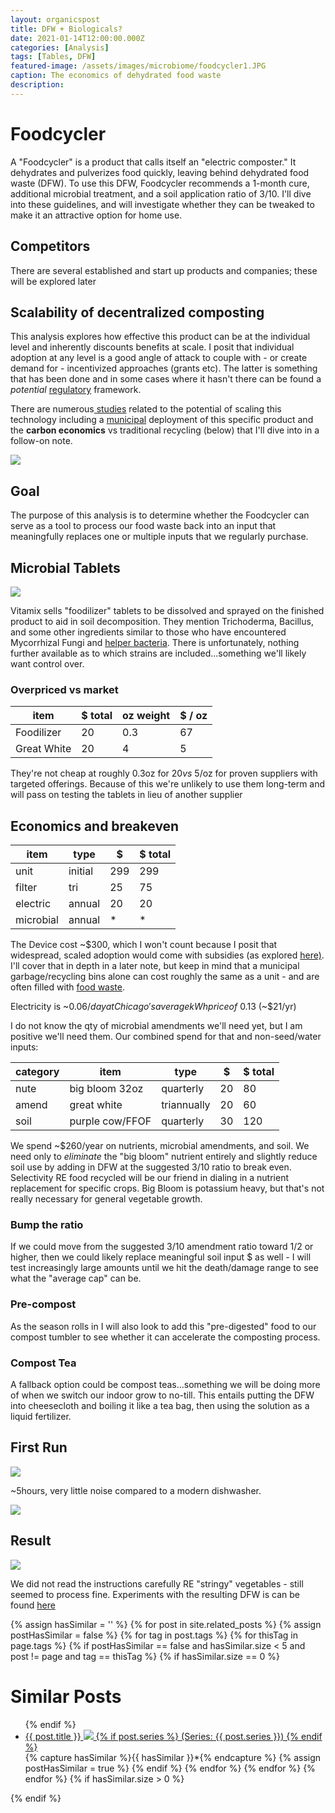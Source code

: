 ```yaml
---
layout: organicspost
title: DFW + Biologicals?
date: 2021-01-14T12:00:00.000Z
categories: [Analysis]
tags: [Tables, DFW]
featured-image: /assets/images/microbiome/foodcycler1.JPG
caption: The economics of dehydrated food waste
description: 
---
```


# Foodcycler
 
A "Foodcycler" is a product that calls itself an "electric composter." It dehydrates and pulverizes food quickly, leaving behind dehydrated food waste (DFW). To use this DFW, Foodcycler recommends a 1-month cure, additional microbial treatment, and a soil application ratio of 3/10. I'll dive into these guidelines, and will investigate whether they can be tweaked to make it an attractive option for home use.

## Competitors 

There are several established and start up products and companies; these will be explored later

## Scalability of decentralized composting

This analysis explores how effective this product can be at the individual level and inherently discounts benefits at scale. I posit that individual adoption at any level is a good angle of attack to couple with - or create demand for - incentivized approaches (grants etc). The latter is something that has been done and in some cases where it hasn't there can be found a <i>potential</i> <a href="https://www.calrecycle.ca.gov/organics/food/commercial/dehydrators" target="_blank" rel="noopener noreferrer">regulatory</a> framework.

There are numerous<a href="https://www.researchgate.net/publication/334059397_Decentralized_Community_Composting_Feasibility_Analysis_for_Residential_Food_Waste_A_Chicago_Case_Study" target="_blank" rel="noopener noreferrer"> studies</a> related to the potential of scaling this technology including a <a href="https://nelson.civicweb.net/document/90881/FoodCycler%20Budget%202021%20presentation.pdf?handle=3C9551DFFAA740619CE29D05234C64A8" target="_blank" rel="noopener noreferrer">municipal</a> deployment of this specific product and the <b>carbon economics</b> vs traditional recycling (below) that I'll dive into in a follow-on note.

<a data-fancybox="gallery" href="/assets/images/microbiome/carbonecon.JPG"><img class="projectimage" src="/assets/images/microbiome/carbonecon.JPG"></a>

## Goal
 
The purpose of this analysis is to determine whether the Foodcycler can serve as a tool to process our food waste back into an input that meaningfully replaces one or multiple inputs that we regularly purchase. 
 
## Microbial Tablets

<a data-fancybox="gallery" href="/assets/images/microbiome/foodcyclertabs.JPG"><img class="projectimage" src="/assets/images/microbiome/foodcyclertabs.JPG"></a>

Vitamix sells "foodilizer" tablets to be dissolved and sprayed on the finished product to aid in soil decomposition. They mention Trichoderma, Bacillus, and some other ingredients similar to those who have encountered Mycorrhizal Fungi and <a href="https://en.wikipedia.org/wiki/Mycorrhiza_helper_bacteria" target="_blank" rel="noopener noreferrer">helper bacteria</a>. There is unfortunately, nothing further available as to which strains are included...something we'll likely want control over.
 
### Overpriced vs market

| item      	| $ total 	| oz weight 	| $ / oz 	|
|-------------	|---------	|-----------	|--------	|
| Foodilizer  	| 20      	| 0.3       	| 67     	|
| Great White 	| 20      	| 4         	| 5      	|


They're not cheap at roughly 0.3oz for $20 vs ~$5/oz for proven suppliers with targeted offerings. Because of this we're unlikely to use them long-term and will pass on testing the tablets in lieu of another supplier
 
## Economics and breakeven


| item      	| type    	| $   	|  $ total  |      
|-----------	|---------	|-----	|---------  |
| unit      	| initial 	| 299 	| 299       |
| filter    	| tri   	| 25 	| 75        |
| electric  	| annual  	| 20 	| 20        |
| microbial 	| annual  	| *   	| *         |


The Device cost ~$300, which I won't count because I posit that widespread, scaled adoption would come with subsidies (as explored <a href="http://thenelsondaily.com/news/new-direction-considered-residential-organics-collection-city" target="_blank" rel="noopener noreferrer">here)</a>. I'll cover that in depth in a later note, but keep in mind that a municipal garbage/recycling bins alone can cost roughly the same as a unit - and are often filled with <a href="https://www.npr.org/local/309/2020/08/11/901299345/your-questions-about-recycling-and-composting-in-chicago-answered#:~:text=%22And%20when%20you%20see%20that,hauling%20of%20that%20food%20waste." target="_blank" rel="noopener noreferrer">food waste</a>.

Electricity is ~$0.06/day at Chicago's average kWh price of ~$0.13 (~$21/yr)

I do not know the qty of microbial amendments we'll need yet, but I am positive we'll need them. Our combined spend for that and non-seed/water inputs: 

| category 	| item                              	| type   	    | $ 	| $ total 	|
|----------	|--------------------------------------	|-------------	|------	|-------	|
| nute    	| big bloom 32oz                       	| quarterly 	|   20 	|    80 	|
| amend    	| great white                         	| triannually 	|   20 	|    60 	|
| soil    	| purple cow/FFOF                   	| quarterly   	|   30 	|   120 	|

We spend ~$260/year on nutrients, microbial amendments, and soil. We need only to  <i>eliminate</i> the "big bloom" nutrient entirely and slightly reduce soil use by adding in DFW at the suggested 3/10 ratio to break even. Selectivity RE food recycled will be our friend in dialing in a nutrient replacement for specific crops. Big Bloom is potassium heavy, but that's not really necessary for general vegetable growth. 


### Bump the ratio
 
If we could move from the suggested 3/10 amendment ratio toward 1/2 or higher, then we could likely replace meaningful soil input $ as well - I will test increasingly large amounts until we hit the death/damage range to see what the "average cap" can be. 

### Pre-compost
As the season rolls in I will also look to add this "pre-digested" food to our compost tumbler to see whether it can accelerate the composting process.

### Compost Tea
 
A fallback option could be compost teas...something we will be doing more of when we switch our indoor grow to no-till. This entails putting the DFW into cheesecloth and boiling it like a tea bag, then using the solution as a liquid fertilizer.

## First Run

 <a data-fancybox="gallery" href="/assets/images/microbiome/foodcycler1.JPG"><img class="projectimage" src="/assets/images/microbiome/foodcycler1.JPG"></a>
 
~5hours, very little noise compared to a modern dishwasher.

<a data-fancybox="gallery" href="/assets/images/microbiome/foodcycler2.JPG"><img class="projectimage" src="/assets/images/microbiome/foodcycler2.JPG"></a>
 
## Result

<a data-fancybox="gallery" href="/assets/images/microbiome/foodcycler4.JPG"><img class="projectimage" src="/assets/images/microbiome/foodcycler4.JPG"></a>
 
We did not read the instructions carefully RE "stringy" vegetables - still seemed to process fine. Experiments with the resulting DFW is can be found <a href="https://clarkadisney.github.io/microbiome">here<a/>
 
{% assign hasSimilar = '' %}
{% for post in site.related_posts %}
{% assign postHasSimilar = false %}
{% for tag in post.tags %}
{% for thisTag in page.tags %}
{% if postHasSimilar == false and hasSimilar.size < 5 and post != page and tag == thisTag %}
{% if hasSimilar.size == 0 %}
# Similar Posts
<ul>
{% endif %}
<li class="relatedPost">
<a href="{{ site.url }}{{ post.url }}">{{ post.title }}
<img src="{{ post.featured-image }}" class='postlistimage' />
{% if post.series %}
(Series: {{ post.series }})
{% endif %}
</a>
</li>
{% capture hasSimilar %}{{ hasSimilar }}*{% endcapture %}
{% assign postHasSimilar = true %}
{% endif %}
{% endfor %}
{% endfor %}
{% endfor %}
{% if hasSimilar.size > 0 %}
</ul>
{% endif %}
 
 

